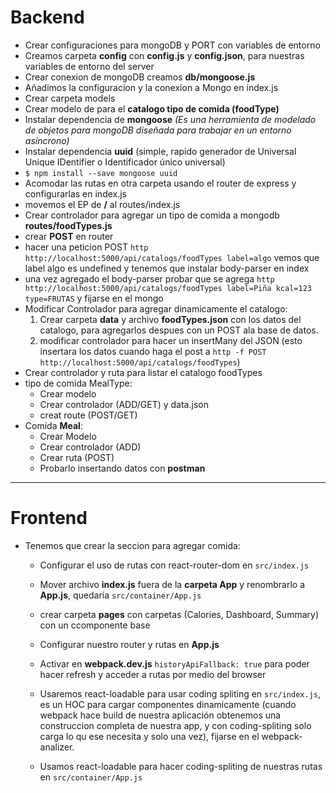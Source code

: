 # Backend

* Crear configuraciones para mongoDB y PORT con variables de entorno
* Creamos carpeta **config** con **config.js** y **config.json**, para nuestras variables de entorno del server
* Crear conexion de mongoDB creamos **db/mongoose.js**
* Añadimos la configuracion y la conexion a Mongo en index.js
* Crear carpeta models
* Crear modelo de para el **catalogo tipo de comida (foodType)**
* Instalar dependencia de **mongoose** *(Es una herramienta de modelado de objetos para mongoDB diseñada para trabajar en un entorno asíncrono)*
* Instalar dependencia **uuid** (simple, rapido generador de Universal Unique IDentifier o Identificador único universal)
* `$ npm install --save mongoose uuid`
* Acomodar las rutas en otra carpeta usando el router de express y configurarlas en index.js
* movemos el EP de **/** al routes/index.js
* Crear controlador para agregar un tipo de comida a mongodb **routes/foodTypes.js**
* crear **POST** en router
* hacer una peticion POST `http http://localhost:5000/api/catalogs/foodTypes label=algo` vemos que label algo es undefined y tenemos que instalar body-parser en index
* una vez agregado el body-parser probar que se agrega `http http://localhost:5000/api/catalogs/foodTypes label=Piña kcal=123 type=FRUTAS` y fijarse en el mongo
* Modificar Controlador para agregar dinamicamente el catalogo:
  1. Crear carpeta **data** y archivo **foodTypes.json** con los datos del catalogo, para agregarlos despues con un POST ala base de datos.
  2. modificar controlador para hacer un insertMany del JSON (esto insertara los datos cuando haga el post a `http -f POST http://localhost:5000/api/catalogs/foodTypes`) 
* Crear controlador y ruta para listar el catalogo foodTypes
* tipo de comida MealType:
  * Crear modelo
  * Crear controlador (ADD/GET) y data.json
  * creat route (POST/GET)
* Comida **Meal**:
  * Crear Modelo
  * Crear controlador (ADD)
  * Crear ruta (POST)
  * Probarlo insertando datos con **postman**

---

# Frontend

* Tenemos que crear la seccion para agregar comida:
  * Configurar el uso de rutas con react-router-dom en `src/index.js`
  * Mover archivo **index.js** fuera de la **carpeta App** y renombrarlo a **App.js**, quedaría `src/container/App.js`
  * crear carpeta **pages** con carpetas (Calories, Dashboard, Summary) con un ccomponente base
  * Configurar nuestro router y rutas en **App.js**
  * Activar en **webpack.dev.js** `historyApiFallback: true` para poder hacer refresh y acceder a rutas por medio del browser

  * Usaremos react-loadable para usar coding spliting en `src/index.js`, es un HOC para cargar componentes dinamicamente (cuando webpack hace build de nuestra aplicación obtenemos una construccion completa de nuestra app, y con coding-spliting solo carga lo qu ese necesita y solo una vez), fijarse en el webpack-analizer.
  * Usamos react-loadable para hacer coding-spliting de nuestras rutas en `src/container/App.js`
